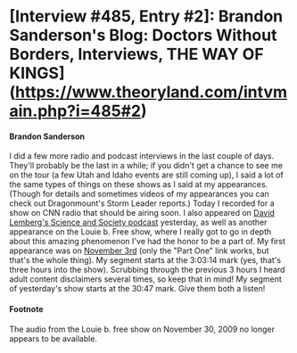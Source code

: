 # [Interview #485, Entry #2]: Brandon Sanderson's Blog: Doctors Without Borders, Interviews, THE WAY OF KINGS](https://www.theoryland.com/intvmain.php?i=485#2)

#### Brandon Sanderson

I did a few more radio and podcast interviews in the last couple of days. They'll probably be the last in a while; if you didn't get a chance to see me on the tour (a few Utah and Idaho events are still coming up), I said a lot of the same types of things on these shows as I said at my appearances. (Though for details and sometimes videos of my appearances you can check out Dragonmount's Storm Leader reports.) Today I recorded for a show on CNN radio that should be airing soon. I also appeared on
[David Lemberg's Science and Society podcast](http://scienceandsociety.net/2009/11/30/brandon-sanderson-the-gathering-storm-the-wheel-of-time-series/)
yesterday, as well as another appearance on the Louie b. Free show, where I really got to go in depth about this amazing phenomenon I've had the honor to be a part of. My first appearance was on
[November 3rd](http://www.vindy.com/louie-free/archives/2009/nov/03/)
(only the "Part One" link works, but that's the whole thing). My segment starts at the 3:03:14 mark (yes, that's three hours into the show). Scrubbing through the previous 3 hours I heard adult content disclaimers several times, so keep that in mind! My segment of yesterday's show starts at the 30:47 mark. Give them both a listen!

#### Footnote

The audio from the Louie b. free show on November 30, 2009 no longer appears to be available.

